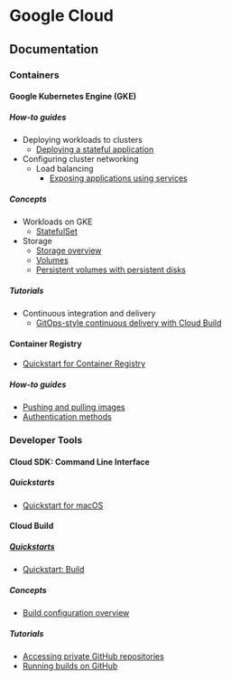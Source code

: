 # Google Cloud

## Documentation
### Containers
#### Google Kubernetes Engine (GKE)
##### How-to guides
* Deploying workloads to clusters
  * [Deploying a stateful application](https://cloud.google.com/kubernetes-engine/docs/how-to/stateful-apps)
* Configuring cluster networking
  * Load balancing
    * [Exposing applications using services](https://cloud.google.com/kubernetes-engine/docs/how-to/exposing-apps)

##### Concepts
* Workloads on GKE
  * [StatefulSet](https://cloud.google.com/kubernetes-engine/docs/concepts/statefulset)
* Storage
  * [Storage overview](https://cloud.google.com/kubernetes-engine/docs/concepts/storage-overview)
  * [Volumes](https://cloud.google.com/kubernetes-engine/docs/concepts/volumes)
  * [Persistent volumes with persistent disks](https://cloud.google.com/kubernetes-engine/docs/concepts/persistent-volumes)

##### Tutorials
* Continuous integration and delivery
  * [GitOps-style continuous delivery with Cloud Build](https://cloud.google.com/kubernetes-engine/docs/tutorials/gitops-cloud-build)

#### Container Registry
* [Quickstart for Container Registry](https://cloud.google.com/container-registry/docs/quickstart)

##### How-to guides
* [Pushing and pulling images](https://cloud.google.com/container-registry/docs/pushing-and-pulling)
* [Authentication methods](https://cloud.google.com/container-registry/docs/advanced-authentication#console)

### Developer Tools
#### Cloud SDK: Command Line Interface
##### Quickstarts
* [Quickstart for macOS](https://cloud.google.com/sdk/docs/quickstart-macos)

#### Cloud Build
##### [Quickstarts](https://cloud.google.com/cloud-build/docs/quickstarts)
* [Quickstart: Build](https://cloud.google.com/cloud-build/docs/quickstart-build)

##### Concepts
* [Build configuration overview](https://cloud.google.com/cloud-build/docs/build-config)

##### Tutorials
* [Accessing private GitHub repositories](https://cloud.google.com/cloud-build/docs/access-private-github-repos)
* [Running builds on GitHub](https://cloud.google.com/cloud-build/docs/automating-builds/run-builds-on-github)

